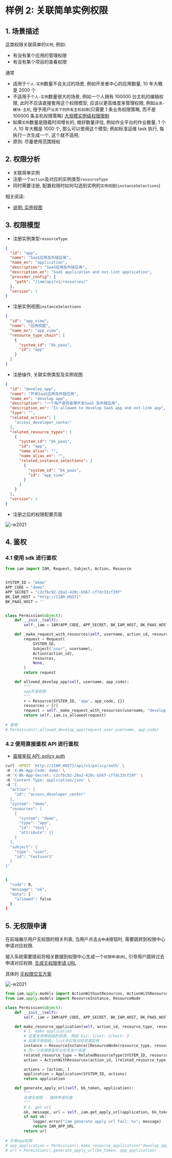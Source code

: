 # 样例 2: 关联简单实例权限

## 1. 场景描述

这类权限关联简单的`实例`, 例如:
- 有没有某个应用的管理权限
- 有没有某个项目的查看权限

通常
- 适用于`个人-实例`数量不会太过的场景, 例如开发者中心的应用数量, 10 年大概是 2000 个
- 不适用于`个人-实例`数量很大的场景, 例如一个人拥有 100000 台主机的编辑权限, 此时不应该直接套用这个权限模型, 应该以更高维度来管理权限, 例如`业务-模块-主机`, 授予用户`业务下的所有主机权限`(只需要 1 条业务权限策略, 而不是 100000 条主机权限策略)  [大规模实例级权限限制](../../Explanation/06-LargeScaleInstances.md)
- 如果`实例`数量是随着时间增长的, 做好数量评估, 例如作业平台的作业数量, 1 个人 10 年大概是 1000 个, 那么可以使用这个模型; 例如标准运维 task 执行, 每执行一次生成一个, 这个就不适用; 
- 原则: 尽量使用范围授权

## 2. 权限分析

- 关联简单实例
- 注册一个`action`及对应的实例类型`resourceType`
- 同时需要注册, 配置权限时如何勾选到实例的`实例视图`(`instanceSelections`)

相关阅读:
- [说明: 实例视图](../../Explanation/01-instanceSelection.md)

## 3. 权限模型

- 注册实例类型`resourceType`

```json
{
  "id": "app",
  "name": "SaaS应用及外链应用",
  "name_en": "application",
  "description": "SaaS应用及外链应用",
  "description_en": "SaaS application and ext-lint application",
  "provider_config": {
    "path": "/iam/api/v1/resources/"
  },
  "version": 1
}
```

- 注册实例视图`instanceSelections`

```json
{
  "id": "app_view",
  "name": "应用视图",
  "name_en": "app_view",
  "resource_type_chain": [
    {
      "system_id": "bk_paas",
      "id": "app"
    }
  ]
}
```

- 注册操作, 关联实例类型及实例视图

```json
{
  "id": "develop_app",
  "name": "开发SaaS应用及外链应用",
  "name_en": "develop app",
  "description": "一个用户是否能够开发SaaS 及外链应用",
  "description_en": "Is allowed to develop SaaS app and ext-link app",
  "type": "",
  "related_actions": [
    "access_developer_center"
  ],
  "related_resource_types": [
    {
      "system_id": "bk_paas",
      "id": "app",
      "name_alias": "",
      "name_alias_en": "",
      "related_instance_selections": [
        {
          "system_id": "bk_paas",
          "id": "app_view"
        }
      ]
    }
  ],
  "version": 1
}
```

- 注册之后的权限配置页面

![-w2021](../../assets/HowTo/Examples/02_01.jpg)


## 4. 鉴权

### 4.1 使用 sdk 进行鉴权

```python
from iam import IAM, Request, Subject, Action, Resource


SYSTEM_ID = "demo"
APP_CODE = "demo"
APP_SECRET = "c2cfbc92-28a2-420c-b567-cf7dc33cf29f"
BK_IAM_HOST = "http://{IAM_HOST}"
BK_PAAS_HOST = ''


class Permission(object):
    def __init__(self):
        self._iam = IAM(APP_CODE, APP_SECRET, BK_IAM_HOST, BK_PAAS_HOST)

    def _make_request_with_resources(self, username, action_id, resources):
        request = Request(
            SYSTEM_ID,
            Subject("user", username),
            Action(action_id),
            resources,
            None,
        )
        return request

    def allowed_develop_app(self, username, app_code):
        """
        app开发权限
        """
        r = Resource(SYSTEM_ID, 'app', app_code, {})
        resources = [r]
        request = self._make_request_with_resources(username, "develop_app", resources)
        return self._iam.is_allowed(request)
        
# 使用
# Permission().allowed_develop_app(request.user.username, app_code)
```

### 4.2 使用直接鉴权 API 进行鉴权

- [直接鉴权 API: policy auth](../../Reference/API/04-Auth/02-DirectAPI.md)

```bash
curl -XPOST 'http://{IAM_HOST}/api/v1/policy/auth' \
-H 'X-Bk-App-Code: demo' \
-H 'X-Bk-App-Secret: c2cfbc92-28a2-420c-b567-cf7dc33cf29f' \
-H 'Content-Type: application/json' \
-d '{
  "action": {
    "id": "access_developer_center"
  },
  "system": "demo",
  "resources": [
    {
      "system": "demo",
      "type": "app",
      "id": "test",
      "attribute": {}
    }
  ],
  "subject": {
    "type": "user",
    "id": "testuser1"
  }
}'


{
  "code": 0,
  "message": "ok",
  "data": {
    "allowed": false
  }
}
```

## 5. 无权限申请

在前端展示用户无权限的相关列表, 当用户点击`去申请`按钮时, 需要跳转到权限中心申请对应权限.

接入系统需要提前将相关数据到权限中心生成一个`权限申请URL`, 引导用户跳转过去申请对应权限. [生成无权限申请 URL](../../Reference/API/05-Application/01-GenerateURL.md)

具体的 [无权限交互方案](../Solutions/NoPermissionApply.md)


![-w2021](../../assets/HowTo/Examples/02_02.jpg)

```python
from iam.apply.models import ActionWithoutResources, ActionWithResources, Application, RelatedResourceType
from iam.apply.models import ResourceInstance, ResourceNode

class Permission(object):
    def __init__(self):
        self._iam = IAM(APP_CODE, APP_SECRET, BK_IAM_HOST, BK_PAAS_HOST)

    def make_resource_application(self, action_id, resource_type, resource_id, resource_name):
        # 1. make application
        # 这里支持带层级的资源, 例如 biz: 1/set: 2/host: 3
        # 如果不带层级, list中只有对应资源实例
        instance = ResourceInstance([ResourceNode(resource_type, resource_id, resource_name)])
        # 同一个资源类型可以包含多个资源
        related_resource_type = RelatedResourceType(SYSTEM_ID, resource_type, [instance])
        action = ActionWithResources(action_id, [related_resource_type])

        actions = [action, ]
        application = Application(SYSTEM_ID, actions)
        return application

    def generate_apply_url(self, bk_token, application):
        """
        处理无权限 - 跳转申请列表
        """
        # 2. get url
        ok, message, url = self._iam.get_apply_url(application, bk_token)
        if not ok:
            logger.error("iam generate apply url fail: %s", message)
            return IAM_APP_URL
        return url
        
# 开发app权限
# app_application = Permission().make_resource_application("develop_app", "app", "saas_test", "saas_test")
# url = Permission().generate_apply_url(bk_token, app_application)
```
